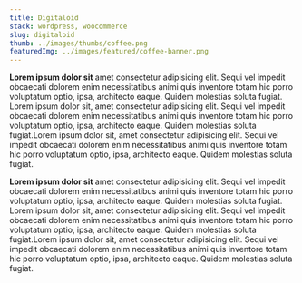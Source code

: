 ```yaml
---
title: Digitaloid
stack: wordpress, woocommerce
slug: digitaloid
thumb: ../images/thumbs/coffee.png
featuredImg: ../images/featured/coffee-banner.png
---
```


**Lorem ipsum dolor sit** amet consectetur adipisicing elit. Sequi vel impedit obcaecati dolorem enim necessitatibus animi quis inventore totam hic porro voluptatum optio, ipsa, architecto eaque. Quidem molestias soluta fugiat.
Lorem ipsum dolor sit, amet consectetur adipisicing elit. Sequi vel impedit obcaecati dolorem enim necessitatibus animi quis inventore totam hic porro voluptatum optio, ipsa, architecto eaque. Quidem molestias soluta fugiat.Lorem ipsum dolor sit, amet consectetur adipisicing elit. Sequi vel impedit obcaecati dolorem enim necessitatibus animi quis inventore totam hic porro voluptatum optio, ipsa, architecto eaque. Quidem molestias soluta fugiat.

**Lorem ipsum dolor sit** amet consectetur adipisicing elit. Sequi vel impedit obcaecati dolorem enim necessitatibus animi quis inventore totam hic porro voluptatum optio, ipsa, architecto eaque. Quidem molestias soluta fugiat.
Lorem ipsum dolor sit, amet consectetur adipisicing elit. Sequi vel impedit obcaecati dolorem enim necessitatibus animi quis inventore totam hic porro voluptatum optio, ipsa, architecto eaque. Quidem molestias soluta fugiat.Lorem ipsum dolor sit, amet consectetur adipisicing elit. Sequi vel impedit obcaecati dolorem enim necessitatibus animi quis inventore totam hic porro voluptatum optio, ipsa, architecto eaque. Quidem molestias soluta fugiat.
